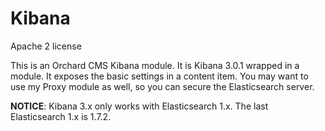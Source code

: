 Kibana
======

Apache 2 license

This is an Orchard CMS Kibana module.  It is Kibana 3.0.1 wrapped in a module.  It exposes the basic settings in a content item.  You may want to use my Proxy module as well, so you can secure the Elasticsearch server.

**NOTICE**: Kibana 3.x only works with Elasticsearch 1.x.  The last Elasticsearch 1.x is 1.7.2.
